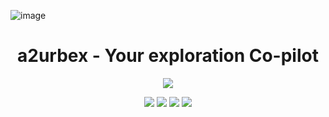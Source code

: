 ![image](https://github.com/user-attachments/assets/a4940d86-14d2-4ab4-8cd1-5c160b1af289)


<h1 align="center"> a2urbex - Your exploration Co-pilot</h1>
<p align="center">
  <a href="https://a2urbex.eu" target="_blank"><img src="https://img.shields.io/website.svg?label=a2urbex&down_color=red&down_message=down&up_color=green&up_message=up&url=http%3A%2F%2Fa2urbex.eu"></a>
</p>
<p align="center">
  <img src="https://img.shields.io/github/last-commit/a2urbex/front">
  <img src="https://img.shields.io/github/contributors/a2urbex/front">
  <img src="https://img.shields.io/github/languages/count/a2urbex/front">
  <img src="https://img.shields.io/github/languages/code-size/a2urbex/front">
</p>
